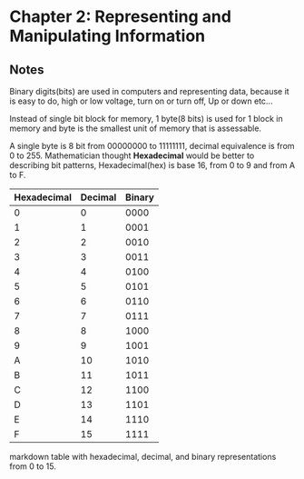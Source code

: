 # Chapter 2: Representing and Manipulating Information

## Notes

Binary digits(bits) are used in computers and representing data, because it is easy to do, high or low voltage, turn on or turn off, Up or down etc...

Instead of single bit block for memory, 1 byte(8 bits) is used for 1 block in memory and byte is the smallest unit of memory that is assessable.

A single byte is 8 bit from 00000000 to 11111111, decimal equivalence is from 0 to 255.
Mathematician thought **Hexadecimal** would be better to describing bit patterns, Hexadecimal(hex) is base 16, from 0 to 9 and from A to F.

| Hexadecimal | Decimal | Binary |
| ----------- | ------- | ------ |
| 0           | 0       | 0000   |
| 1           | 1       | 0001   |
| 2           | 2       | 0010   |
| 3           | 3       | 0011   |
| 4           | 4       | 0100   |
| 5           | 5       | 0101   |
| 6           | 6       | 0110   |
| 7           | 7       | 0111   |
| 8           | 8       | 1000   |
| 9           | 9       | 1001   |
| A           | 10      | 1010   |
| B           | 11      | 1011   |
| C           | 12      | 1100   |
| D           | 13      | 1101   |
| E           | 14      | 1110   |
| F           | 15      | 1111   |

markdown table with hexadecimal, decimal, and binary representations from 0 to 15.

